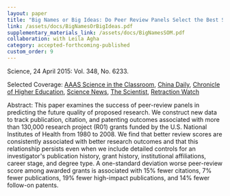 ```yaml
---
layout: paper
title: "Big Names or Big Ideas: Do Peer Review Panels Select the Best Science Proposals?"
link: /assets/docs/BigNamesOrBigIdeas.pdf
supplementary_materials_link: /assets/docs/BigNamesSOM.pdf
collaboration: with Leila Agha
category: accepted-forthcoming-published
custom_order: 9
---
```

<div>
  <div class="text-teal-600 text-base mb-2">
    <p><span class="italic">Science</span>, 24 April 2015: Vol. 348, No. 6233.</p>
    <p>Selected Coverage:
      <a href="https://www.scienceintheclassroom.org/research-papers/does-peer-review-choose-best-science" class="italic">AAAS Science in the Classroom</a>,
      <a href="http://language.chinadaily.com.cn/columnist/2016-02/26/content_23658837.htm" class="italic">China Daily</a>,
      <a href="https://www.scienceintheclassroom.org/research-papers/does-peer-review-choose-best-science" class="italic">Chronicle of Higher Education</a>,
      <a href="https://www.sciencenews.org/blog/scicurious/peer-reviewed-study-finds-value-peer-reviewed-research" class="italic">Science News</a>,
      <a href="https://www.the-scientist.com/?articles.view/articleNo/42787/title/Study--Peer-Review-Predicts-Success/" class="italic">The Scientist</a>,
      <a href="https://retractionwatch.com/2015/04/23/does-peer-review-ferret-out-the-best-science-new-study-tries-to-answer/" class="italic">Retraction Watch</a>
    </p>
  </div>
  <p><span class="font-medium">Abstract: </span>
    This paper examines the success of peer-review panels in predicting the future quality of proposed research.  We construct new data to track publication, citation, and patenting outcomes associated with more than 130,000 research project (R01) grants funded by the U.S. National Institutes of Health from 1980 to 2008.  We find that better review scores are consistently associated with better research outcomes and that this relationship persists even when we include detailed controls for an investigator's publication history, grant history, institutional affiliations, career stage, and degree type.  A one-standard deviation worse peer-review score among awarded grants is associated with 15% fewer citations, 7% fewer publications, 19% fewer high-impact publications, and 14% fewer follow-on patents.
  </p>
</div>
